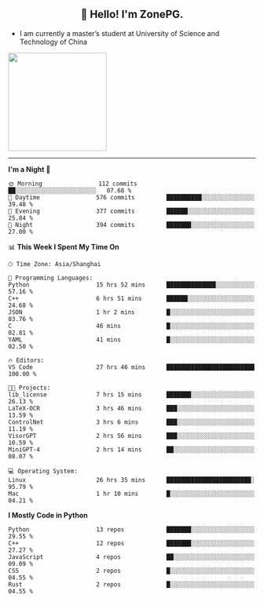 <h2 align="center">👋 Hello! I'm ZonePG.</h2>

- I am currently a master’s student at University of Science and Technology of China

<img height=200 align="center" src="https://github-readme-stats.vercel.app/api?username=zonepg" />

-------

<!--START_SECTION:waka-->
**I'm a Night 🦉** 

```text
🌞 Morning                112 commits         ██░░░░░░░░░░░░░░░░░░░░░░░   07.68 % 
🌆 Daytime                576 commits         ██████████░░░░░░░░░░░░░░░   39.48 % 
🌃 Evening                377 commits         ██████░░░░░░░░░░░░░░░░░░░   25.84 % 
🌙 Night                  394 commits         ███████░░░░░░░░░░░░░░░░░░   27.00 % 
```


📊 **This Week I Spent My Time On** 

```text
🕑︎ Time Zone: Asia/Shanghai

💬 Programming Languages: 
Python                   15 hrs 52 mins      ██████████████░░░░░░░░░░░   57.16 % 
C++                      6 hrs 51 mins       ██████░░░░░░░░░░░░░░░░░░░   24.68 % 
JSON                     1 hr 2 mins         █░░░░░░░░░░░░░░░░░░░░░░░░   03.76 % 
C                        46 mins             █░░░░░░░░░░░░░░░░░░░░░░░░   02.81 % 
YAML                     41 mins             █░░░░░░░░░░░░░░░░░░░░░░░░   02.50 % 

🔥 Editors: 
VS Code                  27 hrs 46 mins      █████████████████████████   100.00 % 

🐱‍💻 Projects: 
lib_license              7 hrs 15 mins       ███████░░░░░░░░░░░░░░░░░░   26.13 % 
LaTeX-OCR                3 hrs 46 mins       ███░░░░░░░░░░░░░░░░░░░░░░   13.59 % 
ControlNet               3 hrs 6 mins        ███░░░░░░░░░░░░░░░░░░░░░░   11.19 % 
VisorGPT                 2 hrs 56 mins       ███░░░░░░░░░░░░░░░░░░░░░░   10.59 % 
MiniGPT-4                2 hrs 14 mins       ██░░░░░░░░░░░░░░░░░░░░░░░   08.07 % 

💻 Operating System: 
Linux                    26 hrs 35 mins      ████████████████████████░   95.79 % 
Mac                      1 hr 10 mins        █░░░░░░░░░░░░░░░░░░░░░░░░   04.21 % 
```

**I Mostly Code in Python** 

```text
Python                   13 repos            ███████░░░░░░░░░░░░░░░░░░   29.55 % 
C++                      12 repos            ███████░░░░░░░░░░░░░░░░░░   27.27 % 
JavaScript               4 repos             ██░░░░░░░░░░░░░░░░░░░░░░░   09.09 % 
CSS                      2 repos             █░░░░░░░░░░░░░░░░░░░░░░░░   04.55 % 
Rust                     2 repos             █░░░░░░░░░░░░░░░░░░░░░░░░   04.55 % 
```




<!--END_SECTION:waka-->
